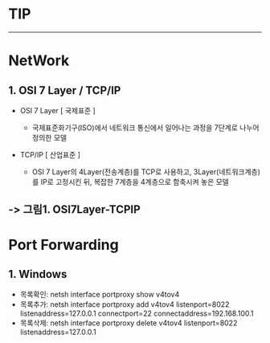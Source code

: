 # TIP
---

# NetWork
## 1. OSI 7 Layer / TCP/IP
  - OSI 7 Layer [ 국제표준 ]
    - 국제표준화기구(ISO)에서 네트워크 통신에서 일어나는 과정을 7단계로 나누어 정의한 모델

  - TCP/IP [ 산업표준 ]
    - OSI 7 Layer의 4Layer(전송계층)를 TCP로 사용하고, 3Layer(네트워크계층)를 IP로 고정시킨 뒤, 복잡한 7계층을 4계층으로 함축시켜 놓은 모델

  -> 그림1. OSI7Layer-TCPIP
---


# Port Forwarding
## 1. Windows
- 목록확인: netsh interface portproxy show v4tov4
- 목록추가: netsh interface portproxy add v4tov4 listenport=8022 listenaddress=127.0.0.1 connectport=22 connectaddress=192.168.100.1
- 목록삭제: netsh interface portproxy delete v4tov4 listenport=8022 listenaddress=127.0.0.1
